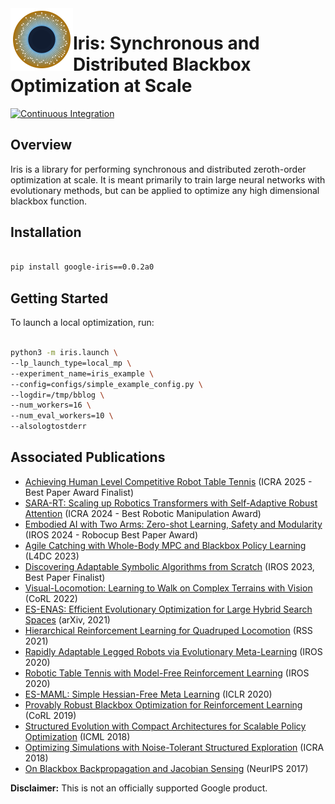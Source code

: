 
<img align="left" width="100" height="100" src="assets/iris-logo.svg" alt="Iris Logo">

# Iris: Synchronous and Distributed Blackbox Optimization at Scale
[![Continuous Integration](https://github.com/google-deepmind/iris/actions/workflows/core_test.yml/badge.svg)](https://github.com/google-deepmind/iris/actions?query=branch%3Amain)

## Overview
Iris is a library for performing synchronous and distributed zeroth-order
optimization at scale. It is meant primarily to train large neural networks with
evolutionary methods, but can be applied to optimize any high dimensional
blackbox function.

## Installation

```bash

pip install google-iris==0.0.2a0
```

## Getting Started

To launch a local optimization, run:

```bash

python3 -m iris.launch \
--lp_launch_type=local_mp \
--experiment_name=iris_example \
--config=configs/simple_example_config.py \
--logdir=/tmp/bblog \
--num_workers=16 \
--num_eval_workers=10 \
--alsologtostderr
```

## Associated Publications

* [Achieving Human Level Competitive Robot Table Tennis](https://arxiv.org/abs/2408.03906) (ICRA 2025 - Best Paper Award Finalist)
* [SARA-RT: Scaling up Robotics Transformers with Self-Adaptive Robust Attention](https://arxiv.org/abs/2312.01990) (ICRA 2024 - Best Robotic Manipulation Award)
* [Embodied AI with Two Arms: Zero-shot Learning, Safety and Modularity](https://arxiv.org/abs/2404.03570) (IROS 2024 - Robocup Best Paper Award)
* [Agile Catching with Whole-Body MPC and Blackbox Policy Learning](https://arxiv.org/abs/2306.08205) (L4DC 2023)
* [Discovering Adaptable Symbolic Algorithms from Scratch](https://arxiv.org/abs/2307.16890) (IROS 2023, Best Paper Finalist)
* [Visual-Locomotion: Learning to Walk on Complex Terrains with Vision](https://proceedings.mlr.press/v164/yu22a.html) (CoRL 2022)
* [ES-ENAS: Efficient Evolutionary Optimization for Large Hybrid Search Spaces](https://arxiv.org/abs/2101.07415) (arXiv, 2021)
* [Hierarchical Reinforcement Learning for Quadruped Locomotion](https://arxiv.org/abs/1905.08926) (RSS 2021)
* [Rapidly Adaptable Legged Robots via Evolutionary Meta-Learning](https://arxiv.org/abs/2003.01239) (IROS 2020)
* [Robotic Table Tennis with Model-Free Reinforcement Learning](https://arxiv.org/abs/2003.14398) (IROS 2020)
* [ES-MAML: Simple Hessian-Free Meta Learning](https://arxiv.org/abs/1910.01215) (ICLR 2020)
* [Provably Robust Blackbox Optimization for Reinforcement Learning](https://arxiv.org/abs/1903.02993) (CoRL 2019)
* [Structured Evolution with Compact Architectures for Scalable Policy Optimization](https://arxiv.org/abs/1804.02395) (ICML 2018)
* [Optimizing Simulations with Noise-Tolerant Structured Exploration](https://arxiv.org/abs/1805.07831) (ICRA 2018)
* [On Blackbox Backpropagation and Jacobian Sensing](https://proceedings.neurips.cc/paper_files/paper/2017/file/9c8661befae6dbcd08304dbf4dcaf0db-Paper.pdf) (NeurIPS 2017)

**Disclaimer:** This is not an officially supported Google product.